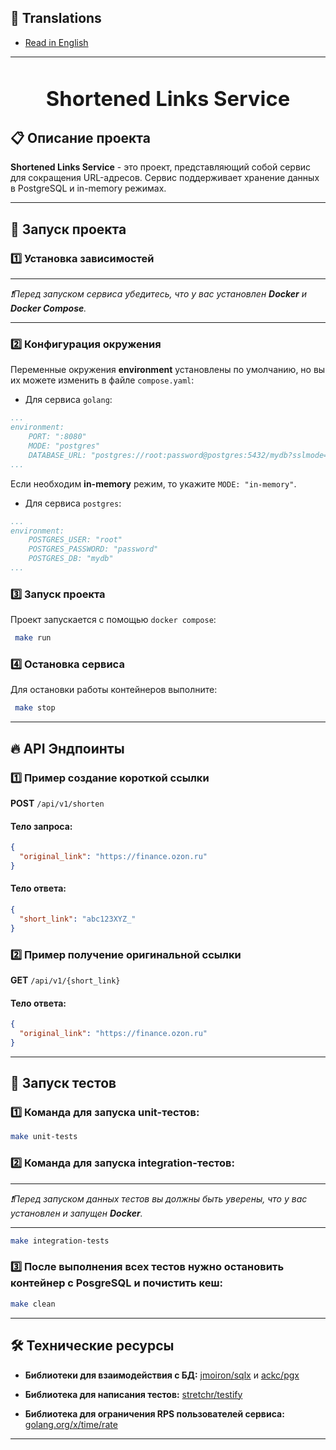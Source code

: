 
## 📖 Translations
- [Read in English](/README.md)

---
<h3 align="center">
  <div align="center">
    <h1>Shortened Links Service </h1>
  </div>
  </a>
</h3>

## 📋 Описание проекта

**Shortened Links Service** - это проект, представляющий собой сервис для сокращения URL-адресов. Сервис поддерживает хранение данных в PostgreSQL и in-memory режимах.

---

## 🚀 Запуск проекта

### 1️⃣ Установка зависимостей

---

*❗Перед запуском сервиса убедитесь, что у вас установлен **Docker** и **Docker Compose**.*

---

### 2️⃣ Конфигурация окружения 

Переменные окружения **environment** установлены по умолчанию, но вы их можете изменить в файле `compose.yaml`:

- Для сервиса `golang`:
```yaml
...
environment:
    PORT: ":8080"   
    MODE: "postgres"
    DATABASE_URL: "postgres://root:password@postgres:5432/mydb?sslmode=disable"
...
```
Если необходим **in-memory** режим, то укажите `MODE: "in-memory"`.

- Для сервиса `postgres`:
```yaml
...
environment:
    POSTGRES_USER: "root"
    POSTGRES_PASSWORD: "password"
    POSTGRES_DB: "mydb"
...
```
### 3️⃣ Запуск проекта

Проект запускается с помощью `docker compose`:

```sh
 make run
```

### 4️⃣ Остановка сервиса

Для остановки работы контейнеров выполните:

```sh
 make stop
```

---

## 🔥 API Эндпоинты

### 1️⃣ Пример создание короткой ссылки

**POST** `/api/v1/shorten`

#### **Тело запроса:**

```json
{
  "original_link": "https://finance.ozon.ru"
}
```

#### **Тело ответа:**

```json
{
  "short_link": "abc123XYZ_"
}
```

### 2️⃣ Пример получение оригинальной ссылки

**GET** `/api/v1/{short_link}`

#### **Тело ответа:**

```json
{
  "original_link": "https://finance.ozon.ru"
}
```

---

## 🧪 Запуск тестов

### 1️⃣ Команда для запуска unit-тестов:

```sh
make unit-tests  
```

### 2️⃣ Команда для запуска integration-тестов:

---

*❗Перед запуском данных тестов вы должны быть уверены, что у вас установлен и запущен **Docker**.* 

--- 

```sh
make integration-tests
```

### 3️⃣ После выполнения всех тестов нужно остановить контейнер с PosgreSQL и почистить кеш: 

```sh
make clean
```

---

## 🛠️ Технические ресурсы

- **Библиотеки для взаимодействия с БД:** [jmoiron/sqlx](https://github.com/jmoiron/sqlx) и [ackc/pgx](https://github.com/jackc/pgx)

- **Библиотека для написания тестов:** [stretchr/testify](https://github.com/stretchr/testify)

- **Библиотека для ограничения RPS пользователей сервиса:** [golang.org/x/time/rate](https://pkg.go.dev/golang.org/x/time@v0.10.0/rate#pkg-overview)

---